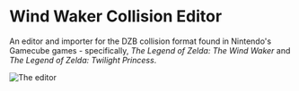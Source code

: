 # Wind Waker Collision Editor
An editor and importer for the DZB collision format found in Nintendo's Gamecube games - specifically, *The Legend of Zelda: The Wind Waker* and *The Legend of Zelda: Twilight Princess*.

![The editor](http://i.imgur.com/wpmOEtI.png)
